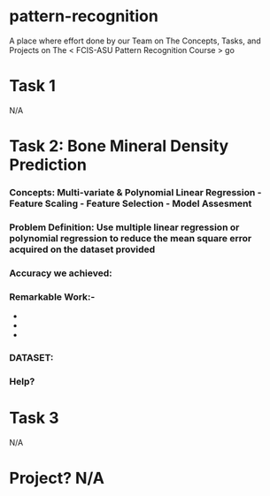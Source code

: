 # pattern-recognition
A place where effort done by our Team on The Concepts, Tasks, and Projects on The &lt; FCIS-ASU Pattern Recognition Course > go

# Task 1
N/A

# Task 2: Bone Mineral Density Prediction
### Concepts: Multi-variate & Polynomial Linear Regression - Feature Scaling - Feature Selection - Model Assesment 
### Problem Definition: Use multiple linear regression or polynomial regression to reduce the mean square error acquired on the dataset provided
### Accuracy we achieved:
### Remarkable Work:-
-
-
-
### DATASET:
### Help? 
# Task 3 
N/A

# Project? N/A

